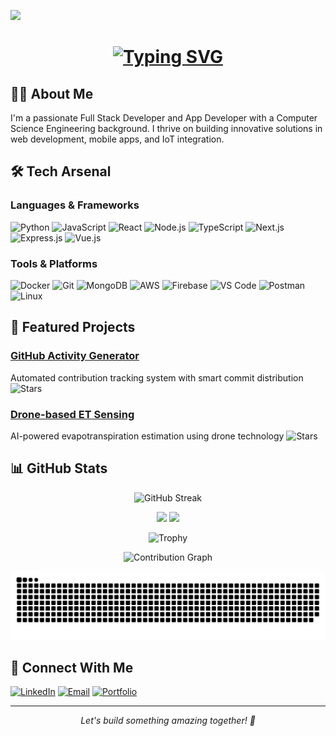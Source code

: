 [![](https://visitcount.itsvg.in/api?id=pranshu&label=Profile%20Views&color=1&icon=5&pretty=true)](https://visitcount.itsvg.in)

<h1 align="center">
  <a href="https://git.io/typing-svg">
    <img src="https://readme-typing-svg.herokuapp.com?font=Fira+Code&weight=600&size=30&pause=1000&color=F7F7F7&width=435&lines=Hi+I'm+Pranshu+Chourasia;Full+Stack+Developer;Open+Source+Contributor;Tech+Enthusiast" alt="Typing SVG" />
  </a>
</h1>

## 👨‍💻 About Me
I'm a passionate Full Stack Developer and App Developer with a Computer Science Engineering background. I thrive on building innovative solutions in web development, mobile apps, and IoT integration.

## 🛠️ Tech Arsenal
### Languages & Frameworks
![Python](https://img.shields.io/badge/-Python-3776AB?style=flat&logo=Python&logoColor=white)
![JavaScript](https://img.shields.io/badge/-JavaScript-F7DF1E?style=flat&logo=JavaScript&logoColor=black)
![React](https://img.shields.io/badge/-React-61DAFB?style=flat&logo=react&logoColor=black)
![Node.js](https://img.shields.io/badge/-Node.js-339933?style=flat&logo=node.js&logoColor=white)
![TypeScript](https://img.shields.io/badge/-TypeScript-3178C6?style=flat&logo=typescript&logoColor=white)
![Next.js](https://img.shields.io/badge/-Next.js-000000?style=flat&logo=next.js&logoColor=white)
![Express.js](https://img.shields.io/badge/-Express.js-000000?style=flat&logo=express&logoColor=white)
![Vue.js](https://img.shields.io/badge/-Vue.js-4FC08D?style=flat&logo=vue.js&logoColor=white)

### Tools & Platforms
![Docker](https://img.shields.io/badge/-Docker-2496ED?style=flat&logo=docker&logoColor=white)
![Git](https://img.shields.io/badge/-Git-F05032?style=flat&logo=git&logoColor=white)
![MongoDB](https://img.shields.io/badge/-MongoDB-47A248?style=flat&logo=mongodb&logoColor=white)
![AWS](https://img.shields.io/badge/-AWS-232F3E?style=flat&logo=amazon-aws&logoColor=white)
![Firebase](https://img.shields.io/badge/-Firebase-FFCA28?style=flat&logo=firebase&logoColor=black)
![VS Code](https://img.shields.io/badge/-VS%20Code-007ACC?style=flat&logo=visual-studio-code&logoColor=white)
![Postman](https://img.shields.io/badge/-Postman-FF6C37?style=flat&logo=postman&logoColor=white)
![Linux](https://img.shields.io/badge/-Linux-FCC624?style=flat&logo=linux&logoColor=black)

## 🚀 Featured Projects

### [GitHub Activity Generator](https://github.com/anshc022/github-activity-generator)
Automated contribution tracking system with smart commit distribution
![Stars](https://img.shields.io/github/stars/anshc022/github-activity-generator?style=social)

### [Drone-based ET Sensing](https://github.com/anshc022/drone-et-sensing)
AI-powered evapotranspiration estimation using drone technology
![Stars](https://img.shields.io/github/stars/anshc022/drone-et-sensing?style=social)

## 📊 GitHub Stats
<p align="center">
  <img src="https://github-readme-streak-stats.herokuapp.com/?user=anshc022&theme=dark" alt="GitHub Streak"/>
</p>

<p align="center">
  <img height="180em" src="https://github-readme-stats.vercel.app/api?username=anshc022&show_icons=true&theme=dark"/>
  <img height="180em" src="https://github-readme-stats.vercel.app/api/top-langs/?username=anshc022&layout=compact&theme=dark"/>
</p>

<p align="center">
  <img src="https://github-profile-trophy.vercel.app/?username=anshc022&theme=darkhub&no-frame=true&row=1" alt="Trophy"/>
</p>

<p align="center">
  <img src="https://github-readme-activity-graph.vercel.app/graph?username=anshc022&theme=react-dark&hide_border=true&custom_title=Contribution%20Graph" alt="Contribution Graph"/>
</p>

<p align="center">
  <img src="https://raw.githubusercontent.com/Platane/snk/output/github-contribution-grid-snake.svg" alt="Snake animation"/>
</p>

## 🤝 Connect With Me
[![LinkedIn](https://img.shields.io/badge/-LinkedIn-0077B5?style=flat&logo=LinkedIn&logoColor=white)](https://linkedin.com/in/yourprofile)
[![Email](https://img.shields.io/badge/-Email-D14836?style=flat&logo=Gmail&logoColor=white)](mailto:your-email@example.com)
[![Portfolio](https://img.shields.io/badge/-Portfolio-000000?style=flat&logo=About.me&logoColor=white)](https://yourportfolio.com)

---
<p align="center">
  <i>Let's build something amazing together! 🚀</i>
</p>
